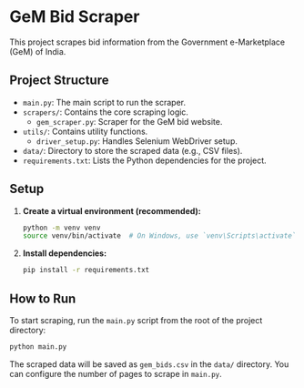 # GeM Bid Scraper

This project scrapes bid information from the Government e-Marketplace (GeM) of India.

## Project Structure

- `main.py`: The main script to run the scraper.
- `scrapers/`: Contains the core scraping logic.
  - `gem_scraper.py`: Scraper for the GeM bid website.
- `utils/`: Contains utility functions.
  - `driver_setup.py`: Handles Selenium WebDriver setup.
- `data/`: Directory to store the scraped data (e.g., CSV files).
- `requirements.txt`: Lists the Python dependencies for the project.

## Setup

1.  **Create a virtual environment (recommended):**
    ```bash
    python -m venv venv
    source venv/bin/activate  # On Windows, use `venv\Scripts\activate`
    ```

2.  **Install dependencies:**
    ```bash
    pip install -r requirements.txt
    ```

## How to Run

To start scraping, run the `main.py` script from the root of the project directory:

```bash
python main.py
```

The scraped data will be saved as `gem_bids.csv` in the `data/` directory. You can configure the number of pages to scrape in `main.py`.
